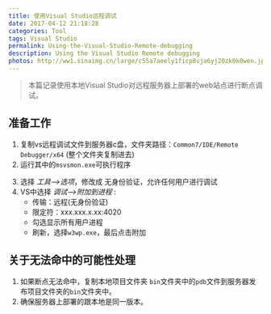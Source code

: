 ```yaml
---
title: 使用Visual Studio远程调试
date: 2017-04-12 21:18:28
categories: Tool
tags: Visual Studio
permalink: Using-the-Visual-Studio-Remote-debugging
description: Using the Visual Studio Remote debugging
photos: http://ww1.sinaimg.cn/large/c55a7aeely1ficp8vja6yj20zk0k0wen.jpg
---
```

> 本篇记录使用本地Visual Studio对远程服务器上部署的web站点进行断点调试。

## 准备工作

1. 复制vs远程调试文件到服务器c盘，文件夹路径：`Common7/IDE/Remote Debugger/x64` (整个文件夹复制进去)
 2. 运行其中的`msvsmon.exe`可执行程序
 <!--more-->
 3. 选择 *工具-->选项*，修改成 无身份验证，允许任何用户进行调试
 4. VS中选择 *调试-->附加到进程* :
    - 传输：远程(无身份验证)
    - 限定符：xxx.xxx.x.xx:4020
    - 勾选显示所有用户进程
    - 刷新，选择`w3wp.exe`，最后点击附加

 ## 关于无法命中的可能性处理
 1. 如果断点无法命中，复制本地项目文件夹 `bin`文件夹中的`pdb`文件到服务器发布项目文件夹的`bin`文件夹中。
 2. 确保服务器上部署的跟本地是同一版本。
